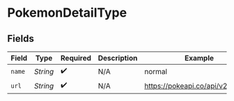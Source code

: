 # PokemonDetailType


## Fields

| Field                             | Type                              | Required                          | Description                       | Example                           |
| --------------------------------- | --------------------------------- | --------------------------------- | --------------------------------- | --------------------------------- |
| `name`                            | *String*                          | :heavy_check_mark:                | N/A                               | normal                            |
| `url`                             | *String*                          | :heavy_check_mark:                | N/A                               | https://pokeapi.co/api/v2/type/1/ |